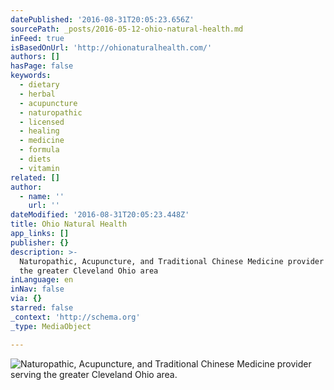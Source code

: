 ```yaml
---
datePublished: '2016-08-31T20:05:23.656Z'
sourcePath: _posts/2016-05-12-ohio-natural-health.md
inFeed: true
isBasedOnUrl: 'http://ohionaturalhealth.com/'
authors: []
hasPage: false
keywords:
  - dietary
  - herbal
  - acupuncture
  - naturopathic
  - licensed
  - healing
  - medicine
  - formula
  - diets
  - vitamin
related: []
author:
  - name: ''
    url: ''
dateModified: '2016-08-31T20:05:23.448Z'
title: Ohio Natural Health
app_links: []
publisher: {}
description: >-
  Naturopathic, Acupuncture, and Traditional Chinese Medicine provider serving
  the greater Cleveland Ohio area
inLanguage: en
inNav: false
via: {}
starred: false
_context: 'http://schema.org'
_type: MediaObject

---
```

![Naturopathic, Acupuncture, and Traditional Chinese Medicine provider serving the greater Cleveland Ohio area.](https://the-grid-user-content.s3-us-west-2.amazonaws.com/8f0e3f3f-6987-44b9-8ab7-a197da2626ff.jpg)